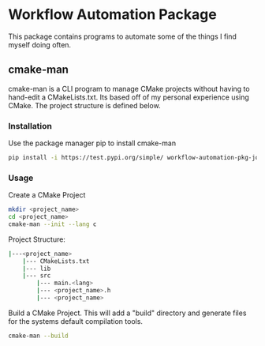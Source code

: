 # Workflow Automation Package 

This package contains programs to automate some of the things I find myself doing often.

## cmake-man

cmake-man is a CLI program to manage CMake projects without having to hand-edit a CMakeLists.txt. Its based off of my personal experience using CMake. The project structure is defined below.

### Installation

Use the package manager pip to install cmake-man

```bash
pip install -i https://test.pypi.org/simple/ workflow-automation-pkg-joshortner
```

### Usage

Create a CMake Project

```bash
mkdir <project_name>
cd <project_name>
cmake-man --init --lang c
```

Project Structure:

```bash
|---<project_name>
	|--- CMakeLists.txt
	|--- lib
	|--- src
		|--- main.<lang>
		|--- <project_name>.h
		|--- <project_name>
```

Build a CMake Project. This will add a "build" directory and generate files for the systems default compilation tools.

```bash
cmake-man --build
```
